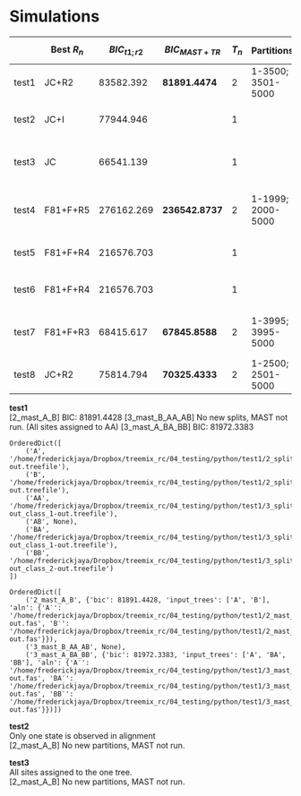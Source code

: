 # Simulations  
|       | Best $R_n$ | $BIC_{t1;r2}$ | $BIC_{MAST+TR}$ | $T_n$ | Partitions        | Simulation parameters                      | Outcome               |
| ----- | ---------- | ------------- | --------------- | ----- | ----------------- | ------------------------------------------ | --------------------- |
| test1 | JC+R2      | 83582.392     | **81891.4474**  | 2     | 1-3500; 3501-5000 | JC model, 3500 tree1, 1500 tree2           | PERFECT               |
| test2 | JC+I       | 77944.946     |                 | 1     |                   | JC model, 500 tree1, 4500 tree2            | **2T missed**         |
| test3 | JC         | 66541.139     |                 | 1     |                   | 37 taxa, GTR+I+G, 2000 tree1, 3000 tree2   | PERFECT               |
| test4 | F81+F+R5   | 276162.269    | **236542.8737** | 2     | 1-1999; 2000-5000 | 37 taxa, GTR+I+G, 2000 tree1, 3000 tree2   | Correct, but MF wrong |
| test5 | F81+F+R4   | 216576.703    |                 | 1     |                   | 37 taxa, GTR+I+G, 5000 tree1               | Correct, but MF wrong |
| test6 | F81+F+R4   | 216576.703    |                 | 1     |                   | 10 taxa, GTR+I+R12, 5000 tree1             | Correct, but MF wrong |
| test7 | F81+F+R3   | 68415.617     | **67845.8588**  | 2     | 1-3995; 3995-5000 | 10 taxa, GTR+I+R12, 4000 tree1, 1000 tree2 | **Off by 5 bases!**   |
| test8 | JC+R2      | 75814.794     | **70325.4333**  | 2     | 1-2500; 2501-5000 | 10 taxa, JC, 2500 tree1, 2500 tree2        | PERFECT               |

**test1**  
[2_mast_A_B]    BIC: 81891.4428
[3_mast_B_AA_AB]        No new splits, MAST not run. (All sites assigned to AA)
[3_mast_A_BA_BB]        BIC: 81972.3383

```  
OrderedDict([
	('A', '/home/frederickjaya/Dropbox/treemix_rc/04_testing/python/test1/2_split_A_B/test1_class_1-out.treefile'), 
	('B', '/home/frederickjaya/Dropbox/treemix_rc/04_testing/python/test1/2_split_A_B/test1_class_2-out.treefile'), 
	('AA', '/home/frederickjaya/Dropbox/treemix_rc/04_testing/python/test1/3_split_AA_AB/test1_class_1-out_class_1-out.treefile'), 
	('AB', None), 
	('BA', '/home/frederickjaya/Dropbox/treemix_rc/04_testing/python/test1/3_split_BA_BB/test1_class_2-out_class_1-out.treefile'),
	('BB', '/home/frederickjaya/Dropbox/treemix_rc/04_testing/python/test1/3_split_BA_BB/test1_class_2-out_class_2-out.treefile')
])

OrderedDict([
	('2_mast_A_B', {'bic': 81891.4428, 'input_trees': ['A', 'B'], 'aln': {'A′': '/home/frederickjaya/Dropbox/treemix_rc/04_testing/python/test1/2_mast_A_B/test1_class_1-out.fas', 'B′': '/home/frederickjaya/Dropbox/treemix_rc/04_testing/python/test1/2_mast_A_B/test1_class_2-out.fas'}}),
	('3_mast_B_AA_AB', None),
	('3_mast_A_BA_BB', {'bic': 81972.3383, 'input_trees': ['A', 'BA', 'BB'], 'aln': {'A′': '/home/frederickjaya/Dropbox/treemix_rc/04_testing/python/test1/3_mast_A_BA_BB/test1_class_1-out.fas', 'BA′': '/home/frederickjaya/Dropbox/treemix_rc/04_testing/python/test1/3_mast_A_BA_BB/test1_class_2-out.fas', 'BB′': '/home/frederickjaya/Dropbox/treemix_rc/04_testing/python/test1/3_mast_A_BA_BB/test1_class_3-out.fas'}})])
```  

**test2**  
Only one state is observed in alignment  
[2_mast_A_B]    No new partitions, MAST not run.  

**test3**  
All sites assigned to the one tree.   
[2_mast_A_B]    No new partitions, MAST not run.  
